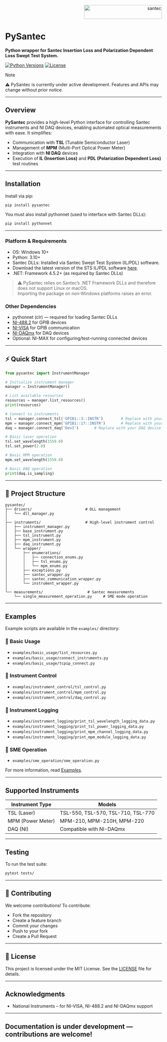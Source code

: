 <p align="right"> <a href="https://www.santec.com/en/" target="_blank" rel="noreferrer"> <img src="https://www.santec.com/dcms_media/image/common_logo01.png" alt="santec" 
  width="250" height="45"/> </a> </p>

<h1 align="left"> PySantec </h1>

**Python wrapper for Santec Insertion Loss and Polarization Dependent Loss Swept Test System.**

[![Python Versions](https://img.shields.io/pypi/pyversions/pysantec.svg)](https://pypi.python.org/pypi/pysantec)
[![License](https://img.shields.io/github/license/santec-corporation/pysantec)](LICENSE)

> [!NOTE]
> ⚠️ PySantec is currently under active development.
> Features and APIs may change without prior notice.

---

## Overview

**PySantec** provides a high-level Python interface for controlling Santec instruments and NI DAQ devices, enabling automated optical measurements with ease. 
It simplifies:

- Communication with **TSL** (Tunable Semiconductor Laser)
- Management of **MPM** (Multi-Port Optical Power Meter)
- Integration with **NI DAQ** devices
- Execution of **IL (Insertion Loss)** and **PDL (Polarization Dependent Loss)** test routines

---

## Installation

Install via pip:

```bash
pip install pysantec
```

You must also install pythonnet (used to interface with Santec DLLs):

```bash
pip install pythonnet
```

---

### Platform & Requirements

- OS: Windows 10+ 
- Python: 3.10+
- Santec DLLs: Installed via Santec Swept Test System (IL/PDL) software.
- Download the latest version of the STS IL/PDL software [here](https://downloads.santec.com/api/download/ce94afc6-f283-4123-bf7b-3db322540c2b).
- .NET: Framework 4.5.2+ (as required by Santec DLLs)

> ⚠️ PySantec relies on Santec’s .NET Framework DLLs and therefore does not support Linux or macOS. <br>
> Importing the package on non‑Windows platforms raises an error.


### Other Dependencies

- pythonnet (clr) — required for loading Santec DLLs
- [NI-488.2](https://www.ni.com/en-us/support/downloads/drivers/download.ni-488-2.html) for GPIB devices
- [NI-VISA](https://www.ni.com/en-us/support/downloads/drivers/download.ni-visa.html) for GPIB communication
- [NI-DAQmx](https://www.ni.com/en-us/support/downloads/drivers/download.ni-daqmx.html) for DAQ devices
- Optional: NI-MAX for configuring/test-running connected devices

---

## ⚡ Quick Start
```python
from pysantec import InstrumentManager

# Initialize instrument manager
manager = InstrumentManager()

# List available resources
resources = manager.list_resources()
print(resources)

# Connect to instruments
tsl = manager.connect_tsl('GPIB1::3::INSTR')        # Replace with your TSL GPIB address
mpm = manager.connect_mpm('GPIB1::17::INSTR')       # Replace with your MPM GPIB address
daq = manager.connect_daq('Dev1')       # Replace with your DAQ device name

# Basic laser operation
tsl.set_wavelength(1550.0)
tsl.set_power(2.0)

# Basic MPM operation
mpm.set_wavelength(1550.0)

# Basic DAQ operation
print(daq.is_sampling)
```
---

## 📁 Project Structure
```pgsql
pysantec/
├── drivers/                        # DLL management
│   └── dll_manager.py
│
├── instruments/                    # High-level instrument control
│   ├── instrument_manager.py
│   ├── base_instrument.py
│   ├── tsl_instrument.py
│   ├── mpm_instrument.py
│   ├── daq_instrument.py
│   └── wrapper/
│       ├── enumerations/
│       │   ├── connection_enums.py
│       │   ├── tsl_enums.py
│       │   └── mpm_enums.py
│       ├── exceptions.py
│       ├── santec_wrapper.py
│       ├── santec_communication_wrapper.py
│       └── instrument_wrapper.py
│
└── measurements/                    # Santec measurements
    └── single_measurement_operation.py     # SME mode operation
```

---

## Examples

Example scripts are available in the `examples/` directory:

### 🔹 Basic Usage

- `examples/basic_usage/list_resources.py`
- `examples/basic_usage/connect_instruments.py`
- `examples/basic_usage/tcpip_connect.py`

### 🔹 Instrument Control

- `examples/instrument_control/tsl_control.py`
- `examples/instrument_control/mpm_control.py`
- `examples/instrument_control/daq_control.py`

### 🔹 Instrument Logging

- `examples/instrument_logging/print_tsl_wavelength_logging_data.py`
- `examples/instrument_logging/print_tsl_power_logging_data.py`
- `examples/instrument_logging/print_mpm_channel_logging_data.py`
- `examples/instrument_logging/print_mpm_module_logging_data.py`

### 🔹 SME Operation

- `examples/sme_operation/sme_operation.py`

For more information, read [Examples](examples/README.md).

---

## Supported Instruments

| Instrument Type   | Models                               |
|-------------------|--------------------------------------|
| TSL (Laser)       | TSL-550, TSL-570, TSL-710, TSL-770   |
| MPM (Power Meter) | MPM-210, MPM-210H, MPM-220           |
| DAQ (NI)          | Compatible with NI-DAQmx             | 

---

## Testing

To run the test suite:

```bash
pytest tests/
```

---

## 🤝 Contributing

We welcome contributions! To contribute:

- Fork the repository
- Create a feature branch
- Commit your changes
- Push to your fork
- Create a Pull Request

---

## 📄 License

This project is licensed under the MIT License. See the [LICENSE](LICENSE) file for details.

---

## Acknowledgments

- National Instruments – for NI-VISA, NI-488.2 and NI-DAQmx support

---

## Documentation is under development — contributions are welcome!
